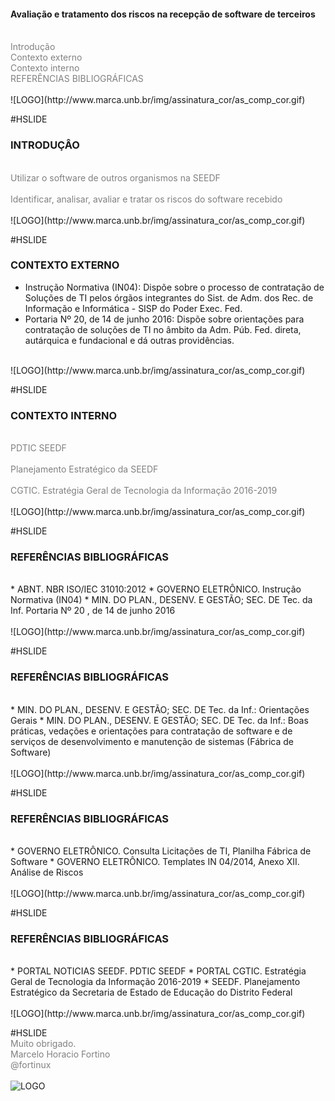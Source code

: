 <!-- .slide: data-autoslide="10000" -->

#### Avaliação e tratamento dos riscos na recepção de software de terceiros
<br>
<span style="color:gray">Introdução</span>
<br>
<span style="color:gray">Contexto externo</span>
<br>
<span style="color:gray">Contexto interno</span>
<br>
<span style="color:gray">REFERÊNCIAS BIBLIOGRÁFICAS</span>
<br>
<br>
![LOGO](http://www.marca.unb.br/img/assinatura_cor/as_comp_cor.gif)

#HSLIDE

### INTRODUÇÂO
<br>
<span style="color:gray">Utilizar o software de outros organismos na SEEDF</span>
<br>
<br>
<span style="color:gray">Identificar, analisar, avaliar e tratar os riscos do software recebido</span>
<br>
<br>
![LOGO](http://www.marca.unb.br/img/assinatura_cor/as_comp_cor.gif)

#HSLIDE
### CONTEXTO EXTERNO
- Instrução Normativa (IN04): Dispõe sobre o processo de contratação de Soluções de TI pelos órgãos integrantes do Sist. de Adm. dos Rec. de Informação e Informática - SISP do Poder Exec. Fed. 
- Portaria Nº 20, de 14 de junho 2016: Dispõe sobre orientações para contratação de soluções de TI no âmbito da Adm. Púb. Fed. direta, autárquica e fundacional e dá outras providências.
<br>
![LOGO](http://www.marca.unb.br/img/assinatura_cor/as_comp_cor.gif)

#HSLIDE
### CONTEXTO INTERNO
<br>
<span style="color:gray">PDTIC SEEDF</span>
<br>
<br>
<span style="color:gray">Planejamento Estratégico da SEEDF</span>
<br>
<br>
<span style="color:gray">CGTIC. Estratégia Geral de Tecnologia da Informação 2016-2019</span>
<br>
<br>
![LOGO](http://www.marca.unb.br/img/assinatura_cor/as_comp_cor.gif)

#HSLIDE
### REFERÊNCIAS BIBLIOGRÁFICAS
<br>
* ABNT. NBR ISO/IEC 31010:2012
* GOVERNO ELETRÔNICO. Instrução Normativa (IN04)
* MIN. DO PLAN., DESENV. E GESTÃO; SEC. DE Tec. da Inf. Portaria Nº 20 , de 14 de junho 2016
<br>
<br>
![LOGO](http://www.marca.unb.br/img/assinatura_cor/as_comp_cor.gif)

#HSLIDE
### REFERÊNCIAS BIBLIOGRÁFICAS
<br>
* MIN. DO PLAN., DESENV. E GESTÃO; SEC. DE Tec. da Inf.: Orientações Gerais
* MIN. DO PLAN., DESENV. E GESTÃO; SEC. DE Tec. da Inf.: Boas práticas, vedações e orientações para contratação de software e de serviços de desenvolvimento e manutenção de sistemas (Fábrica de Software)
<br>
<br>
![LOGO](http://www.marca.unb.br/img/assinatura_cor/as_comp_cor.gif)

#HSLIDE
### REFERÊNCIAS BIBLIOGRÁFICAS
<br>
* GOVERNO ELETRÔNICO.  Consulta Licitações de TI, Planilha Fábrica de Software
* GOVERNO ELETRÔNICO. Templates IN 04/2014, Anexo XII. Análise de Riscos
<br>
<br>
![LOGO](http://www.marca.unb.br/img/assinatura_cor/as_comp_cor.gif)

#HSLIDE
### REFERÊNCIAS BIBLIOGRÁFICAS
<br>
* PORTAL NOTICIAS SEEDF. PDTIC SEEDF
* PORTAL CGTIC. Estratégia Geral de Tecnologia da Informação 2016-2019
* SEEDF. Planejamento Estratégico da Secretaria de Estado de Educação do Distrito Federal
<br>
<br>
![LOGO](http://www.marca.unb.br/img/assinatura_cor/as_comp_cor.gif)

#HSLIDE
<br>
<span style="color:gray">Muito obrigado.</span>
<br>
<span style="color:gray">Marcelo Horacio Fortino</span>
<br>
<span style="color:gray">@fortinux</span>
<br>
<br>
![LOGO](http://www.marca.unb.br/img/assinatura_cor/as_comp_cor.gif)
